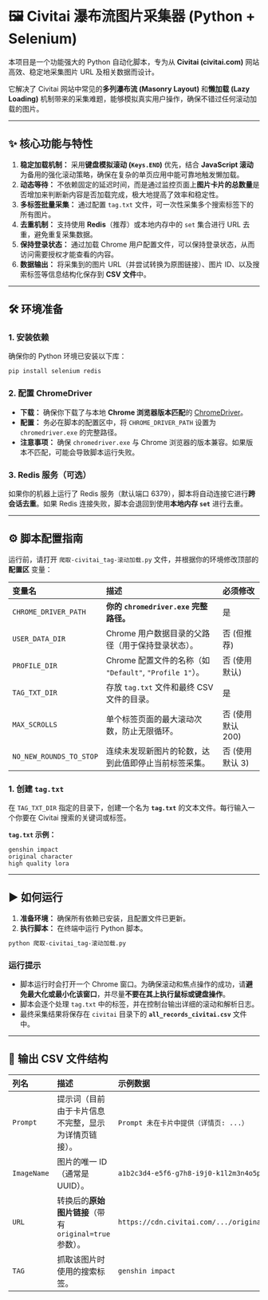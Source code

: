 # 🖼️ Civitai 瀑布流图片采集器 (Python + Selenium)

本项目是一个功能强大的 Python 自动化脚本，专为从 **Civitai (civitai.com)** 网站高效、稳定地采集图片 URL 及相关数据而设计。

它解决了 Civitai 网站中常见的**多列瀑布流 (Masonry Layout)** 和**懒加载 (Lazy Loading)** 机制带来的采集难题，能够模拟真实用户操作，确保不错过任何滚动加载的图片。

-----

## ✨ 核心功能与特性

1.  **稳定加载机制：** 采用**键盘模拟滚动 (`Keys.END`)** 优先，结合 **JavaScript 滚动** 为备用的强化滚动策略，确保在复杂的单页应用中能可靠地触发懒加载。
2.  **动态等待：** 不依赖固定的延迟时间，而是通过监控页面上**图片卡片的总数量**是否增加来判断新内容是否加载完成，极大地提高了效率和稳定性。
3.  **多标签批量采集：** 通过配置 `tag.txt` 文件，可一次性采集多个搜索标签下的所有图片。
4.  **去重机制：** 支持使用 **Redis**（推荐）或本地内存中的 `set` 集合进行 URL 去重，避免重复采集数据。
5.  **保持登录状态：** 通过加载 Chrome 用户配置文件，可以保持登录状态，从而访问需要授权才能查看的内容。
6.  **数据输出：** 将采集到的图片 URL（并尝试转换为原图链接）、图片 ID、以及搜索标签等信息结构化保存到 **CSV 文件**中。

-----

## 🛠️ 环境准备

### 1\. 安装依赖

确保你的 Python 环境已安装以下库：

```bash
pip install selenium redis
```

### 2\. 配置 ChromeDriver

  * **下载：** 确保你下载了与本地 **Chrome 浏览器版本匹配**的 [ChromeDriver](https://chromedriver.chromium.org/downloads)。
  * **配置：** 务必在脚本的配置区中，将 `CHROME_DRIVER_PATH` 设置为 `chromedriver.exe` 的完整路径。
  * **注意事项：** 确保 `chromedriver.exe` 与 Chrome 浏览器的版本兼容。如果版本不匹配，可能会导致脚本运行失败。

### 3\. Redis 服务（可选）

如果你的机器上运行了 Redis 服务（默认端口 6379），脚本将自动连接它进行**跨会话去重**。如果 Redis 连接失败，脚本会退回到使用**本地内存 `set`** 进行去重。

-----

## ⚙️ 脚本配置指南

运行前，请打开 `爬取-civitai_tag-滚动加载.py` 文件，并根据你的环境修改顶部的 **配置区** 变量：

| 变量名 | 描述 | **必须修改** |
| :--- | :--- | :--- |
| `CHROME_DRIVER_PATH` | **你的 `chromedriver.exe` 完整路径。** | 是 |
| `USER_DATA_DIR` | Chrome 用户数据目录的父路径（用于保持登录状态）。 | 否 (但推荐) |
| `PROFILE_DIR` | Chrome 配置文件的名称（如 `"Default"`, `"Profile 1"`）。 | 否 (使用默认) |
| `TAG_TXT_DIR` | 存放 `tag.txt` 文件和最终 CSV 文件的目录。 | 是 |
| `MAX_SCROLLS` | 单个标签页面的最大滚动次数，防止无限循环。 | 否 (使用默认 200) |
| `NO_NEW_ROUNDS_TO_STOP` | 连续未发现新图片的轮数，达到此值即停止当前标签采集。 | 否 (使用默认 3) |

### 1\. 创建 `tag.txt`

在 `TAG_TXT_DIR` 指定的目录下，创建一个名为 **`tag.txt`** 的文本文件。每行输入一个你要在 Civitai 搜索的关键词或标签。

**`tag.txt` 示例：**

```
genshin impact
original character
high quality lora
```

-----

## ▶️ 如何运行

1.  **准备环境：** 确保所有依赖已安装，且配置文件已更新。
2.  **执行脚本：** 在终端中运行 Python 脚本。

<!-- end list -->

```bash
python 爬取-civitai_tag-滚动加载.py
```

### 运行提示

  * 脚本运行时会打开一个 Chrome 窗口。为确保滚动和焦点操作的成功，请**避免最大化或最小化该窗口**，并尽量**不要在其上执行鼠标或键盘操作**。
  * 脚本会逐个处理 `tag.txt` 中的标签，并在控制台输出详细的滚动和解析日志。
  * 最终采集结果将保存在 `civitai` 目录下的 **`all_records_civitai.csv`** 文件中。

-----

## 📝 输出 CSV 文件结构

| 列名 | 描述 | 示例数据 |
| :--- | :--- | :--- |
| `Prompt` | 提示词（目前由于卡片信息不完整，显示为详情页链接）。 | `Prompt 未在卡片中提供（详情页: ...）` |
| `ImageName` | 图片的唯一 ID（通常是 UUID）。 | `a1b2c3d4-e5f6-g7h8-i9j0-k1l2m3n4o5p6` |
| `URL` | 转换后的**原始图片链接**（带有 `original=true` 参数）。 | `https://cdn.civitai.com/.../original=true` |
| `TAG` | 抓取该图片时使用的搜索标签。 | `genshin impact` |

```
```
